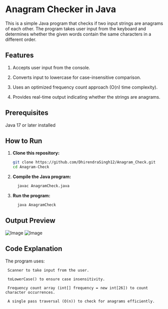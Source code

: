 # Anagram Checker in Java

 This is a simple Java program that checks if two input strings are anagrams of each other. The program takes user input from the keyboard and determines whether the given words contain the same characters in a different order.

## Features

 1. Accepts user input from the console.

 2. Converts input to lowercase for case-insensitive comparison.

 3. Uses an optimized frequency count approach (O(n) time complexity).

 4. Provides real-time output indicating whether the strings are anagrams.

## Prerequisites

  Java 17 or later installed

## How to Run

1. **Clone this repository:**
    ```bash
    git clone https://github.com/DhirendraSingh12/Anagram_Check.git
    cd Anagram-Check
    
2. **Compile the Java program:**
   ```bash
     javac AnagramCheck.java

3. **Run the program:**
   ```bash
     java AnagramCheck

## Output Preview

   ![Image](https://github.com/user-attachments/assets/c020caf3-c37f-4baa-93e4-f7c7afbb7efa)
   ![Image](https://github.com/user-attachments/assets/bbaa1292-443f-44e6-8765-1dc39265993d)

## Code Explanation

   The program uses:

     Scanner to take input from the user.

     toLowerCase() to ensure case insensitivity.

     Frequency count array (int[] frequency = new int[26]) to count character occurrences.

     A single pass traversal (O(n)) to check for anagrams efficiently.
